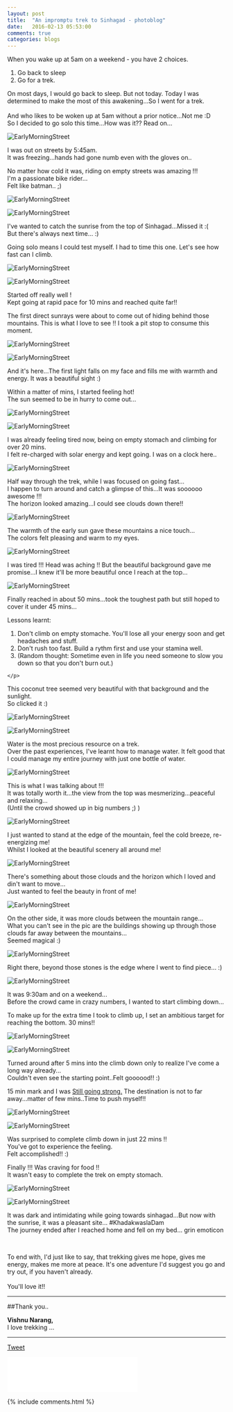 ```yaml
---
layout: post
title:  "An impromptu trek to Sinhagad - photoblog"
date:   2016-02-13 05:53:00
comments: true
categories: blogs
---
```


When you wake up at 5am on a weekend - you have 2 choices.
<ol>
 <li>Go back to sleep</li>
 <li>Go for a trek.</li>
</ol>
On most days, I would go back to sleep. But not today.
Today I was determined to make the most of this awakening...So I went for a trek.
<br><br>
And who likes to be woken up at 5am without a prior notice...Not me :D
<br>
So I decided to go solo this time...How was it?? Read on...



<div class="photo-container">
  <p class="photo">
    <img src="/public/Images/sinhagad_solo/1.jpg" title="EarlyMorningStreet" alt="EarlyMorningStreet">
  </p>
  <div class="photo-desc">
    <p>I was out on streets by 5:45am. <br> It was freezing...hands had gone numb even with the gloves on..</p>
  </div>
</div>

<div class="photo-container">
  <div class="photo-desc">
    <p>No matter how cold it was, riding on empty streets was amazing !!! <br>I'm a passionate bike rider... <br> Felt like batman.. ;) </p>
  </div>
  <p class="photo"> <img src="/public/Images/sinhagad_solo/2.jpg" title="EarlyMorningStreet" alt="EarlyMorningStreet"> </p>
</div>

<div class="photo-container">
  <p class="photo"> <img src="/public/Images/sinhagad_solo/3.jpg" title="EarlyMorningStreet" alt="EarlyMorningStreet"> </p>
  <div class="photo-desc">
    <p>I've wanted to catch the sunrise from the top of Sinhagad...Missed it :( <br>
    But there's always next time... :)</p>
  </div>
</div>

<div class="photo-container">
  <div class="photo-desc">
    <p>Going solo means I could test myself. I had to time this one. Let's see how fast can I climb.</p>
  </div>
  <p class="photo"> <img src="/public/Images/sinhagad_solo/4.jpg" title="EarlyMorningStreet" alt="EarlyMorningStreet"> </p>
</div>


<div class="photo-container">
  <p class="photo"> <img src="/public/Images/sinhagad_solo/5.jpg" title="EarlyMorningStreet" alt="EarlyMorningStreet"> </p>
  <div class="photo-desc">
    <p>Started off really well ! <br>Kept going at rapid pace for 10 mins and reached quite far!!</p>
  </div>
</div>

<div class="photo-container">
  <div class="photo-desc">
    <p>The first direct sunrays were about to come out of hiding behind those mountains. This is what I love to see !! I took a pit stop to consume this moment.</p>
  </div>
  <p class="photo"> <img src="/public/Images/sinhagad_solo/6.jpg" title="EarlyMorningStreet" alt="EarlyMorningStreet"> </p>
</div>

<div class="photo-container">
  <p class="photo"> <img src="/public/Images/sinhagad_solo/7.jpg" title="EarlyMorningStreet" alt="EarlyMorningStreet"> </p>
  <div class="photo-desc">
    <p>And it's here...The first light falls on my face and fills me with warmth and energy. It was a beautiful sight :)</p>
  </div>
</div>

<div class="photo-container">
  <div class="photo-desc">
    <p>Within a matter of mins, I started feeling hot! <br>The sun seemed to be in hurry to come out...</p>
  </div>
  <p class="photo"> <img src="/public/Images/sinhagad_solo/8.jpg" title="EarlyMorningStreet" alt="EarlyMorningStreet"> </p>
</div>

<div class="photo-container">
  <p class="photo"> <img src="/public/Images/sinhagad_solo/9.jpg" title="EarlyMorningStreet" alt="EarlyMorningStreet"> </p>
  <div class="photo-desc">
    <p>I was already feeling tired now, being on empty stomach and climbing for over 20 mins.
    <br>I felt re-charged with solar energy and kept going. I was on a clock here..</p>
  </div>
</div>

<div class="photo-container full-width">
  <p class="photo"> <img src="/public/Images/sinhagad_solo/10.jpg" title="EarlyMorningStreet" alt="EarlyMorningStreet"> </p>
  <div class="photo-desc">
    <p>Half way through the trek, while I was focused on going fast...<br>I happen to turn around and catch a glimpse of this...It was soooooo awesome !!! <br>The horizon looked amazing...I could see clouds down there!!</p>
  </div>
</div>

<div class="photo-container">
  <p class="photo"> <img src="/public/Images/sinhagad_solo/11.jpg" title="EarlyMorningStreet" alt="EarlyMorningStreet"> </p>
  <div class="photo-desc">
    <p>The warmth of the early sun gave these mountains a nice touch... <br>The colors felt pleasing and warm to my eyes.</p>
  </div>
</div>

<div class="photo-container full-width">
  <p class="photo"> <img src="/public/Images/sinhagad_solo/12.jpg" title="EarlyMorningStreet" alt="EarlyMorningStreet"> </p>
  <div class="photo-desc">
    <p>
      I was tired !!! Head was aching !! But the beautiful background gave me promise...I knew it'll be more beautiful once I reach at the top...
    </p>
  </div>
</div>

<div class="photo-container">
  <p class="photo"> <img src="/public/Images/sinhagad_solo/13.jpg" title="EarlyMorningStreet" alt="EarlyMorningStreet"> </p>
  <div class="photo-desc font-large">
    <p>
      Finally reached in about 50 mins...took the toughest path but still hoped to cover it under 45 mins... <br>
      <p>Lessons learnt:</p>
      <ol>
        <li>
        Don't climb on empty stomache. You'll lose all your energy soon and get headaches and stuff.
        </li>
        <li>
          Don't rush too fast. Build a rythm first and use your stamina well.
        </li>
        <li>(Random thought: Sometime even in life you need someone to slow you down so that you don't burn out.)</li>
      </ol>


    </p>
  </div>
</div>

<div class="photo-container">
  <div class="photo-desc">
    <p>
      This coconut tree seemed very beautiful with that background and the sunlight. <br>So clicked it :)
    </p>
  </div>
  <p class="photo"> <img src="/public/Images/sinhagad_solo/14.jpg" title="EarlyMorningStreet" alt="EarlyMorningStreet"> </p>
</div>

<div class="photo-container">
  <p class="photo"> <img src="/public/Images/sinhagad_solo/15.jpg" title="EarlyMorningStreet" alt="EarlyMorningStreet"> </p>
  <div class="photo-desc">
    <p>Water is the most precious resource on a trek. <br>Over the past experiences, I've learnt how to manage water. It felt good that I could manage my entire journey with just one bottle of water.</p>
  </div>
</div>

<div class="photo-container full-width">
  <p class="photo"> <img src="/public/Images/sinhagad_solo/16.jpg" title="EarlyMorningStreet" alt="EarlyMorningStreet"> </p>
  <div class="photo-desc">
    <p>
      This is what I was talking about !!! <br>It was totally worth it...the view from the top was mesmerizing...peaceful and relaxing... <br>(Until the crowd showed up in big numbers ;) )
    </p>
  </div>
</div>

<div class="photo-container">
  <p class="photo"> <img src="/public/Images/sinhagad_solo/17.jpg" title="EarlyMorningStreet" alt="EarlyMorningStreet"> </p>
  <div class="photo-desc">
    <p>
      I just wanted to stand at the edge of the mountain, feel the cold breeze, re-energizing me! <br>
      Whilst I looked at the beautiful scenery all around me!
    </p>
  </div>
</div>

<div class="photo-container full-width">
  <p class="photo"> <img src="/public/Images/sinhagad_solo/18.jpg" title="EarlyMorningStreet" alt="EarlyMorningStreet"> </p>
  <div class="photo-desc">
    <p>
      There's something about those clouds and the horizon which I loved and din't want to move... <br>
      Just wanted to feel the beauty in front of me!
    </p>
  </div>
</div>

<div class="photo-container full-width">
  <p class="photo"> <img src="/public/Images/sinhagad_solo/19.jpg" title="EarlyMorningStreet" alt="EarlyMorningStreet"> </p>
  <div class="photo-desc">
    <p>
      On the other side, it was more clouds between the mountain range... <br>What you can't see in the pic are the buildings showing up through those clouds far away between the mountains...
      <br>Seemed magical :)
    </p>
  </div>
</div>

<div class="photo-container full-width">
  <p class="photo"> <img src="/public/Images/sinhagad_solo/20.jpg" title="EarlyMorningStreet" alt="EarlyMorningStreet"> </p>
  <div class="photo-desc">
    <p>
      Right there, beyond those stones is the edge where I went to find piece... :)
    </p>
  </div>
</div>

<div class="photo-container full-width">
  <p class="photo"> <img src="/public/Images/sinhagad_solo/21.jpg" title="EarlyMorningStreet" alt="EarlyMorningStreet"> </p>
  <div class="photo-desc">
    <p>
      It was 9:30am and on a weekend... <br>Before the crowd came in crazy numbers, I wanted to start climbing down...
    </p>
  </div>
</div>

<div class="photo-container">
  <div class="photo-desc">
    <p>To make up for the extra time I took to climb up, I set an ambitious target for reaching the bottom. 30 mins!!</p>
  </div>
  <p class="photo"> <img src="/public/Images/sinhagad_solo/22.jpg" title="EarlyMorningStreet" alt="EarlyMorningStreet"> </p>
</div>

<div class="photo-container">
  <p class="photo"> <img src="/public/Images/sinhagad_solo/23.jpg" title="EarlyMorningStreet" alt="EarlyMorningStreet"> </p>
  <div class="photo-desc">
    <p>
      Turned around after 5 mins into the climb down only to realize I've come a long way already... <br>Couldn't even see the starting point..Felt goooood!! :)
    </p>
  </div>
</div>

<div class="photo-container">
  <div class="photo-desc">
    <p>15 min mark and I was <a href="https://www.youtube.com/watch?v=6FGFNYuWoyE">Still going strong.</a>
      The destination is not to far away...matter of few mins..Time to push myself!!
    </p>
  </div>
  <p class="photo"> <img src="/public/Images/sinhagad_solo/24.jpg" title="EarlyMorningStreet" alt="EarlyMorningStreet"> </p>
</div>

<div class="photo-container">
  <p class="photo"> <img src="/public/Images/sinhagad_solo/25.jpg" title="EarlyMorningStreet" alt="EarlyMorningStreet"> </p>
  <div class="photo-desc">
    <p>
      Was surprised to complete climb down in just 22 mins !! <br>You've got to experience the feeling.
      <br>Felt accomplished!! :)
    </p>
  </div>
</div>

<div class="photo-container">
  <div class="photo-desc">
    <p>
      Finally !!! Was craving for food !! <br>It wasn't easy to complete the trek on empty stomach.
    </p>
  </div>
  <p class="photo"> <img src="/public/Images/sinhagad_solo/26.jpg" title="EarlyMorningStreet" alt="EarlyMorningStreet"> </p>
</div>

<div class="photo-container full-width">
  <p class="photo"> <img src="/public/Images/sinhagad_solo/27.jpg" title="EarlyMorningStreet" alt="EarlyMorningStreet"> </p>
  <div class="photo-desc">
    <p>
      It was dark and intimidating while going towards sinhagad...But now with the sunrise, it was a pleasant site... #KhadakwaslaDam
      <br>The journey ended after I reached home and fell on my bed... grin emoticon
    </p>
  </div>
</div>
<br>
<p>To end with, I'd just like to say, that trekking gives me hope, gives me energy, makes me more at peace.
It's one adventure I'd suggest you go and try out, if you haven't already. <br><br>
You'll love it!!
</p>
<hr>


##Thank you..

<strong>Vishnu Narang,</strong> <br>
I love trekking ...

<hr>
<div class="g-plus" data-action="share" data-href="http://vishnun.github.io/blogs/2016/02/13/impromptu-sinhagad-solo-trek.html"></div>

<a href="https://twitter.com/share" class="twitter-share-button" data-url="http://vishnun.github.io/blogs/2016/02/13/impromptu-sinhagad-solo-trek.html" data-via="vishnu_narang" data-size="large" data-hashtags="trekking">Tweet</a>
<script>!function(d,s,id){var js,fjs=d.getElementsByTagName(s)[0],p=/^http:/.test(d.location)?'http':'https';if(!d.getElementById(id)){js=d.createElement(s);js.id=id;js.src=p+'://platform.twitter.com/widgets.js';fjs.parentNode.insertBefore(js,fjs);}}(document, 'script', 'twitter-wjs');</script>

<iframe src="//www.facebook.com/plugins/like.php?href=http%3A%2F%2Fvishnun.github.io%2Fblogs%2F2016%2F02%2F13%2Fimpromptu-sinhagad-solo-trek.html&amp;width&amp;layout=standard&amp;action=like&amp;show_faces=true&amp;share=true&amp;height=80&amp;appId=874345859272451" scrolling="no" frameborder="0" style="border:none; overflow:hidden; height:80px;" allowTransparency="true"></iframe>

[firebug]: https://addons.mozilla.org/en-US/firefox/addon/firebug/
[chrome-dev-tools]: https://developer.chrome.com/devtools


{% include comments.html %}
